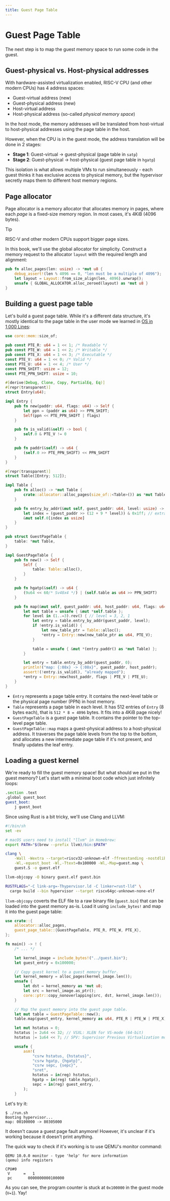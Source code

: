 ```yaml
---
title: Guest Page Table
---
```


# Guest Page Table

The next step is to map the guest memory space to run some code in the guest.

## Guest-physical vs. Host-physical addresses

With hardware-assisted virtualization enabled, RISC-V CPU (and other modern CPUs) has 4 address spaces:

- Guest-virtual address (new)
- Guest-physical address (new)
- Host-virtual address
- Host-physical address (so-called *physical memory space*)

In the host mode, the memory addresses will be translated from host-virtual to host-physical addresses using the page table in the host.

However, when the CPU is in the guest mode, the address translation will be done in 2 stages:

- **Stage 1**: Guest-virtual → guest-physical (page table in `satp`)
- **Stage 2**: Guest-physical → host-physical (guest page table in `hgatp`)

This isolation is what allows multiple VMs to run simultaneously - each guest thinks it has exclusive access to physical memory, but the hypervisor secretly maps them to different host memory regions.

## Page allocator

Page allocator is a memory allocator that allocates memory in pages, where each *page* is a fixed-size memory region. In most cases, it's 4KiB (4096 bytes).

> [!TIP]
>
> RISC-V and other modern CPUs support bigger page sizes.

In this book, we'll use the global allocator for simplicity. Construct a memory request to the allocator `layout` with the required length and alignment:

```rust [src/allocator.rs]
pub fn alloc_pages(len: usize) -> *mut u8 {
    debug_assert!(len % 4096 == 0, "len must be a multiple of 4096");
    let layout = Layout::from_size_align(len, 4096).unwrap();
    unsafe { GLOBAL_ALLOCATOR.alloc_zeroed(layout) as *mut u8 }
}
```

## Building a guest page table

Let's build a guest page table. While it's a different data structure, it's mostly identical to the page table in the user mode we learned in [OS in 1,000 Lines](https://1000os.seiya.me/en/11-page-table):

```rust [src/guest_page_table.rs]
use core::mem::size_of;

pub const PTE_R: u64 = 1 << 1; /* Readable */
pub const PTE_W: u64 = 1 << 2; /* Writable */
pub const PTE_X: u64 = 1 << 3; /* Executable */
const PTE_V: u64 = 1 << 0; /* Valid */
const PTE_U: u64 = 1 << 4; /* User */
const PPN_SHIFT: usize = 12;
const PTE_PPN_SHIFT: usize = 10;

#[derive(Debug, Clone, Copy, PartialEq, Eq)]
#[repr(transparent)]
struct Entry(u64);

impl Entry {
    pub fn new(paddr: u64, flags: u64) -> Self {
        let ppn = (paddr as u64) >> PPN_SHIFT;
        Self(ppn << PTE_PPN_SHIFT | flags)
    }

    pub fn is_valid(&self) -> bool {
        self.0 & PTE_V != 0
    }

    pub fn paddr(&self) -> u64 {
        (self.0 >> PTE_PPN_SHIFT) << PPN_SHIFT
    }
}

#[repr(transparent)]
struct Table([Entry; 512]);

impl Table {
    pub fn alloc() -> *mut Table {
        crate::allocator::alloc_pages(size_of::<Table>()) as *mut Table
    }

    pub fn entry_by_addr(&mut self, guest_paddr: u64, level: usize) -> &mut Entry {
        let index = (guest_paddr >> (12 + 9 * level)) & 0x1ff; // extract 9-bits index
        &mut self.0[index as usize]
    }
}

pub struct GuestPageTable {
    table: *mut Table,
}

impl GuestPageTable {
    pub fn new() -> Self {
        Self {
            table: Table::alloc(),
        }
    }

    pub fn hgatp(&self) -> u64 {
        (9u64 << 60/* Sv48x4 */) | (self.table as u64 >> PPN_SHIFT)
    }

    pub fn map(&mut self, guest_paddr: u64, host_paddr: u64, flags: u64) {
        let mut table = unsafe { &mut *self.table };
        for level in (1..=3).rev() { // level = 3, 2, 1
            let entry = table.entry_by_addr(guest_paddr, level);
            if !entry.is_valid() {
                let new_table_ptr = Table::alloc();
                *entry = Entry::new(new_table_ptr as u64, PTE_V);
            }

            table = unsafe { &mut *(entry.paddr() as *mut Table) };
        }

        let entry = table.entry_by_addr(guest_paddr, 0);
        println!("map: {:08x} -> {:08x}", guest_paddr, host_paddr);
        assert!(!entry.is_valid(), "already mapped");
        *entry = Entry::new(host_paddr, flags | PTE_V | PTE_U);
    }
}
```

- `Entry` represents a page table entry. It contains the next-level table or the physical page number (PPN) in host memory.
- `Table` represents a page table in each level. It has 512 entries of `Entry` (8 bytes each), that is `512 * 8 = 4096` bytes. It fits into a 4KiB page nicely!
- `GuestPageTable` is a guest page table. It contains the pointer to the top-level page table.
- `GuestPageTable::map` maps a guest-physical address to a host-physical address. It traverses the page table levels from the top to the bottom, and allocates a new intermediate page table if it's not present, and finally updates the leaf entry.

## Loading a guest kernel

We're ready to fill the guest memory space! But what should we put in the guest memory? Let's start with a minimal boot code which just infinitely loops:

```asm [guest.S]
.section .text
.global guest_boot
guest_boot:
    j guest_boot
```

Since using Rust is a bit tricky, we'll use Clang and LLVM:

```sh [run.sh] {6-11}
#!/bin/sh
set -ev

# macOS users need to install "llvm" in Homebrew:
export PATH="$(brew --prefix llvm)/bin:$PATH"

clang \
    -Wall -Wextra --target=riscv32-unknown-elf -ffreestanding -nostdlib \
    -Wl,-eguest_boot -Wl,-Ttext=0x100000 -Wl,-Map=guest.map \
    guest.S -o guest.elf

llvm-objcopy -O binary guest.elf guest.bin

RUSTFLAGS="-C link-arg=-Thypervisor.ld -C linker=rust-lld" \
  cargo build --bin hypervisor --target riscv64gc-unknown-none-elf
```

`llvm-objcopy` coverts the ELF file to a raw binary file (`guest.bin`) that can be loaded into the guest memory as-is. Load it using `include_bytes!` and map it into the guest page table:

```rust [src/main.rs] {1-4,9-18,20-22,31,35-36}
use crate::{
    allocator::alloc_pages,
    guest_page_table::{GuestPageTable, PTE_R, PTE_W, PTE_X},
};

fn main() -> ! {
    /* ... */

    let kernel_image = include_bytes!("../guest.bin");
    let guest_entry = 0x100000;

    // Copy guest kernel to a guest memory buffer.
    let kernel_memory = alloc_pages(kernel_image.len());
    unsafe {
        let dst = kernel_memory as *mut u8;
        let src = kernel_image.as_ptr();
        core::ptr::copy_nonoverlapping(src, dst, kernel_image.len());
    }

    // Map the guest memory into the guest page table.
    let mut table = GuestPageTable::new();
    table.map(guest_entry, kernel_memory as u64, PTE_R | PTE_W | PTE_X);

    let mut hstatus = 0;
    hstatus |= 2u64 << 32; // VSXL: XLEN for VS-mode (64-bit)
    hstatus |= 1u64 << 7; // SPV: Supervisor Previous Virtualization mode (HS-mode)

    unsafe {
        asm!(
            "csrw hstatus, {hstatus}",
            "csrw hgatp, {hgatp}",
            "csrw sepc, {sepc}",
            "sret",
            hstatus = in(reg) hstatus,
            hgatp = in(reg) table.hgatp(),
            sepc = in(reg) guest_entry,
        );
    }
```

Let's try it:

```
$ ./run.sh
Booting hypervisor...
map: 00100000 -> 80305000
```

It doesn't cause a guest page fault anymore! However, it's unclear if it's working because it doesn't print anything.

The quick way to check if it's working is to use QEMU's monitor command:

```
QEMU 10.0.0 monitor - type 'help' for more information
(qemu) info registers

CPU#0
 V      =   1
 pc       0000000000100000
```

As you can see, the program counter is stuck at `0x100000` in the guest mode (`V=1`). Yay!